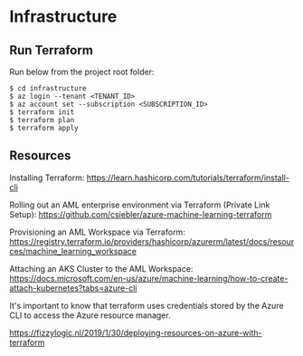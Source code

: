 # Infrastructure

## Run Terraform

Run below from the project root folder:
```console
$ cd infrastructure
$ az login --tenant <TENANT_ID>
$ az account set --subscription <SUBSCRIPTION_ID>
$ terraform init
$ terraform plan
$ terraform apply
```

## Resources
Installing Terraform:
https://learn.hashicorp.com/tutorials/terraform/install-cli

Rolling out an AML enterprise environment via Terraform (Private Link Setup):
https://github.com/csiebler/azure-machine-learning-terraform

Provisioning an AML Workspace via Terraform:
https://registry.terraform.io/providers/hashicorp/azurerm/latest/docs/resources/machine_learning_workspace

Attaching an AKS Cluster to the AML Workspace:
https://docs.microsoft.com/en-us/azure/machine-learning/how-to-create-attach-kubernetes?tabs=azure-cli

It's important to know that terraform uses credentials stored by the Azure CLI to access the Azure resource manager.

https://fizzylogic.nl/2019/1/30/deploying-resources-on-azure-with-terraform
